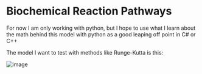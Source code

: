 # Biochemical Reaction Pathways
For now I am only working with python, but I hope to use what I learn about the math behind this model with python as a good leaping off point in C# or C++

The model I want to test with methods like Runge-Kutta is this:

![image](https://github.com/Dracalia-Ray/Thrive-learning/assets/108141470/4947e312-bda7-4bb0-a70e-99667bca6893)

